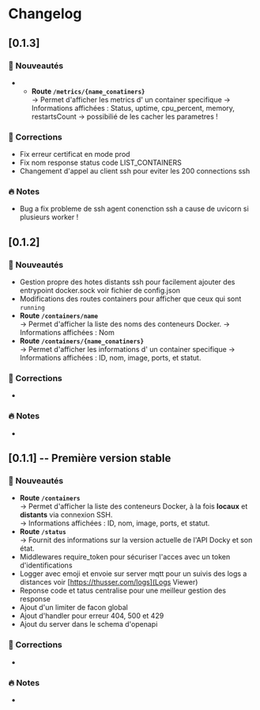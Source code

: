 # Changelog

## [0.1.3]
### :rocket: Nouveautés
- - **Route `/metrics/{name_conatiners}`**  
	-> Permet d'afficher les metrics d' un container specifique
	-> Informations affichées : Status, uptime, cpu_percent, memory, restartsCount
	-> possibilié de les cacher les parametres !
### :bug: Corrections
- Fix erreur certificat en mode prod
- Fix nom response status code LIST_CONTAINERS
- Changement d'appel au client ssh pour eviter les 200 connections ssh

### :fire: Notes
- Bug a fix probleme de ssh agent conenction ssh a cause de uvicorn si plusieurs worker !

## [0.1.2]
### :rocket: Nouveautés
- Gestion propre des hotes distants ssh pour facilement ajouter des entrypoint docker.sock voir fichier de config.json
- Modifications des routes containers pour afficher que ceux qui sont `running`
- **Route `/containers/name`**  
	-> Permet d'afficher la liste des noms des conteneurs Docker.
	-> Informations affichées : Nom
- **Route `/containers/{name_conatiners}`**  
	-> Permet d'afficher les informations d' un container specifique
	-> Informations affichées : ID, nom, image, ports, et statut.

### :bug: Corrections
-  

### :fire: Notes
- 


## [0.1.1] -- Première version stable
### :rocket: Nouveautés
- **Route `/containers`**  
	-> Permet d'afficher la liste des conteneurs Docker, à la fois **locaux** et **distants** via connexion SSH.  
	-> Informations affichées : ID, nom, image, ports, et statut.
- **Route `/status`**  
  → Fournit des informations sur la version actuelle de l'API Docky et son état.  
- Middlewares require_token pour sécuriser l'acces avec un token d'identifications
- Logger avec emoji et envoie sur server mqtt pour un suivis des logs a distances voir [https://thusser.com/logs](Logs Viewer)
- Reponse code et tatus centralise pour une meilleur gestion des response
- Ajout d'un limiter de facon global
- Ajout d'handler pour erreur 404, 500 et 429
- Ajout du server dans le schema d'openapi

### :bug: Corrections
-  

### :fire: Notes
- 
